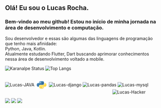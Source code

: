 ## Olá! Eu sou o Lucas Rocha.
### Bem-vindo ao meu github! Estou no início de minha jornada na área de desenvolvimento e computação.
  
   Sou desenvolvedor e essas são algumas das linguagens de programação que tenho mais afinidade:<br>
   Python, Java, Kotlin.<br>
   Atualmente estudando Flutter, Dart buscando aprimorar conhecimentos nessa área de desenvolvimento voltado a mobile.
   
![Karanalpe Status](https://github-readme-stats.vercel.app/api?username=plucasr02&show_icons=true&theme=tokyonight)
![Top Langs](https://github-readme-stats.vercel.app/api/top-langs/?username=plucasr02&layout=compact&theme=tokyonight)

</div>
<div style="display: inline_block"><br>

<img align="center" alt="Lucas-JAVA" height="30" width="40" src="https://cdn.jsdelivr.net/gh/devicons/devicon/icons/java/java-original.svg"/>
<img align="center" alt="Lucas-Python" height="30" width="40" src="https://raw.githubusercontent.com/devicons/devicon/master/icons/python/python-original.svg">
<img align="center" alt="Lucas-django" height="30" width="40" src="https://cdn.jsdelivr.net/gh/devicons/devicon@latest/icons/django/django-plain-wordmark.svg">
<img align="center" alt="Lucas-pandas" height="30" width="40" src="https://cdn.jsdelivr.net/gh/devicons/devicon@latest/icons/pandas/pandas-original.svg">
<img align="center" alt="Lucas-mysql" height="30" width="40" src="https://cdn.jsdelivr.net/gh/devicons/devicon@latest/icons/mysql/mysql-original-wordmark.svg"> 



<img align="right" alt="Lucas-Hacker" height="40%" width="30%" src="https://media.giphy.com/media/zOvBKUUEERdNm/giphy.gif">
</div>
  
##

<div> 
  
  <a href = "mailto:plucasr.developer@gmail.com"><img src="https://img.shields.io/badge/-Gmail-%23333?style=for-the-badge&logo=gmail&logoColor=white" target="_blank"></a>
  <a href="https://www.linkedin.com/in/plucasrdev/" target="_blank"><img src="https://img.shields.io/badge/-LinkedIn-%230077B5?style=for-the-badge&logo=linkedin&logoColor=white" target="_blank"></a> 
  <a href="https://www.instagram.com/plucasr/?hl=pt-br" target="_blank"><img src="https://img.shields.io/badge/-Instagram-%23E4405F?style=for-the-badge&logo=instagram&logoColor=white" target="_blank"></a> 
  
</div>
